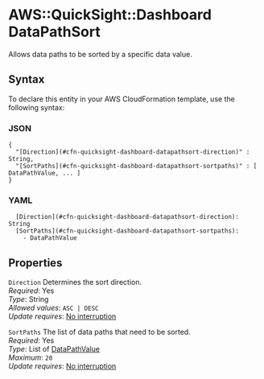 # AWS::QuickSight::Dashboard DataPathSort<a name="aws-properties-quicksight-dashboard-datapathsort"></a>

Allows data paths to be sorted by a specific data value\.

## Syntax<a name="aws-properties-quicksight-dashboard-datapathsort-syntax"></a>

To declare this entity in your AWS CloudFormation template, use the following syntax:

### JSON<a name="aws-properties-quicksight-dashboard-datapathsort-syntax.json"></a>

```
{
  "[Direction](#cfn-quicksight-dashboard-datapathsort-direction)" : String,
  "[SortPaths](#cfn-quicksight-dashboard-datapathsort-sortpaths)" : [ DataPathValue, ... ]
}
```

### YAML<a name="aws-properties-quicksight-dashboard-datapathsort-syntax.yaml"></a>

```
  [Direction](#cfn-quicksight-dashboard-datapathsort-direction): String
  [SortPaths](#cfn-quicksight-dashboard-datapathsort-sortpaths): 
    - DataPathValue
```

## Properties<a name="aws-properties-quicksight-dashboard-datapathsort-properties"></a>

`Direction`  <a name="cfn-quicksight-dashboard-datapathsort-direction"></a>
Determines the sort direction\.  
*Required*: Yes  
*Type*: String  
*Allowed values*: `ASC | DESC`  
*Update requires*: [No interruption](https://docs.aws.amazon.com/AWSCloudFormation/latest/UserGuide/using-cfn-updating-stacks-update-behaviors.html#update-no-interrupt)

`SortPaths`  <a name="cfn-quicksight-dashboard-datapathsort-sortpaths"></a>
The list of data paths that need to be sorted\.  
*Required*: Yes  
*Type*: List of [DataPathValue](aws-properties-quicksight-dashboard-datapathvalue.md)  
*Maximum*: `20`  
*Update requires*: [No interruption](https://docs.aws.amazon.com/AWSCloudFormation/latest/UserGuide/using-cfn-updating-stacks-update-behaviors.html#update-no-interrupt)